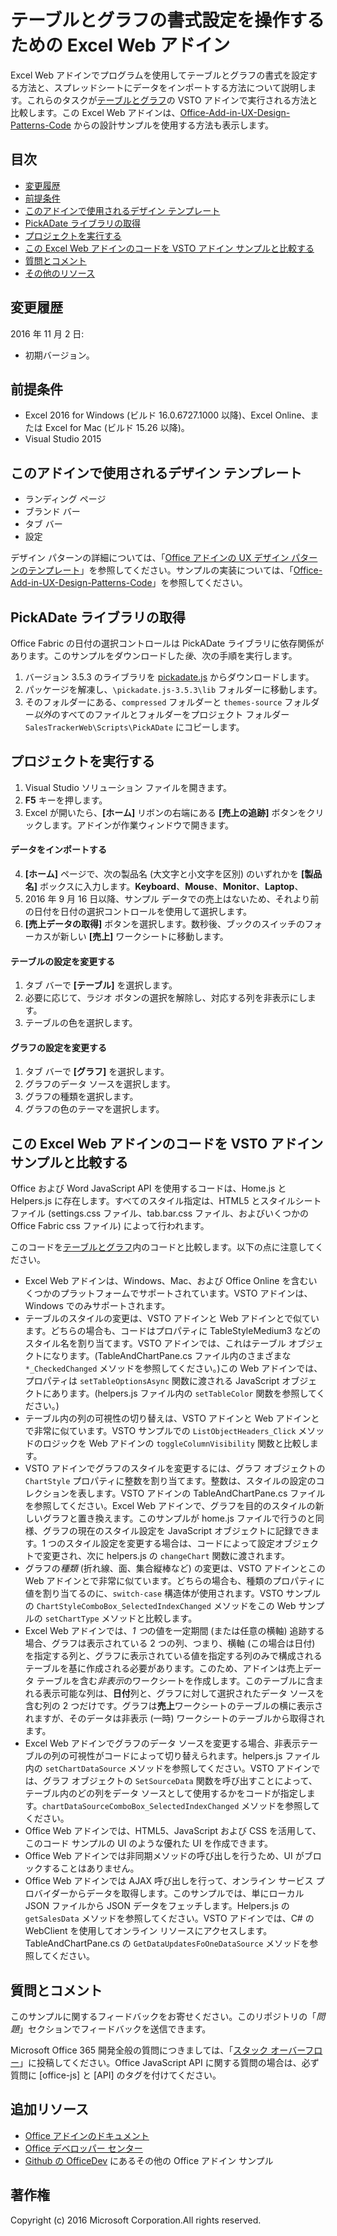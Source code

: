 # <a name="excel-web-addin-for-manipulating-table-and-chart-formatting"></a>テーブルとグラフの書式設定を操作するための Excel Web アドイン

Excel Web アドインでプログラムを使用してテーブルとグラフの書式を設定する方法と、スプレッドシートにデータをインポートする方法について説明します。これらのタスクが[テーブルとグラフ](https://code.msdn.microsoft.com/VSTO-Generate-tables-and-f19859b3)の VSTO アドインで実行される方法と比較します。この Excel Web アドインは、[Office-Add-in-UX-Design-Patterns-Code](https://github.com/OfficeDev/Office-Add-in-UX-Design-Patterns-Code) からの設計サンプルを使用する方法も表示します。 

## <a name="table-of-contents"></a>目次
* [変更履歴](#change-history)
* [前提条件](#prerequisites)
* [このアドインで使用されるデザイン テンプレート](#design-templates-used-in-this-add-in)
* [PickADate ライブラリの取得](get-the-pickadate-library)
* [プロジェクトを実行する](#run-the-project)
* [この Excel Web アドインのコードを VSTO アドイン サンプルと比較する](#compare-this-web-add-in-code-with-the-VSTO-add-in-sample)
* [質問とコメント](#questions-and-comments)
* [その他のリソース](#additional-resources)

## <a name="change-history"></a>変更履歴

2016 年 11 月 2 日:

* 初期バージョン。

## <a name="prerequisites"></a>前提条件

* Excel 2016 for Windows (ビルド 16.0.6727.1000 以降)、Excel Online、または Excel for Mac (ビルド 15.26 以降)。
* Visual Studio 2015 

## <a name="design-templates-used-in-this-addin"></a>このアドインで使用されるデザイン テンプレート

- ランディング ページ
- ブランド バー
- タブ バー
- 設定

デザイン パターンの詳細については、「[Office アドインの UX デザイン パターンのテンプレート](https://dev.office.com/docs/add-ins/design/ux-design-patterns)」を参照してください。サンプルの実装については、「[Office-Add-in-UX-Design-Patterns-Code](https://github.com/OfficeDev/Office-Add-in-UX-Design-Patterns-Code)」を参照してください。

## <a name="get-the-pickadate-library"></a>PickADate ライブラリの取得

Office Fabric の日付の選択コントロールは PickADate ライブラリに依存関係があります。このサンプルをダウンロードした*後*、次の手順を実行します。

1. バージョン 3.5.3 のライブラリを [pickadate.js](https://github.com/amsul/pickadate.js/releases/tag/3.5.3) からダウンロードします。 
2. パッケージを解凍し、`\pickadate.js-3.5.3\lib` フォルダーに移動します。 
3. そのフォルダーにある、`compressed` フォルダーと `themes-source` フォルダー*以外*のすべてのファイルとフォルダーをプロジェクト フォルダー `SalesTrackerWeb\Scripts\PickADate` にコピーします。

## <a name="run-the-project"></a>プロジェクトを実行する

1. Visual Studio ソリューション ファイルを開きます。 
2. **F5** キーを押します。 
3. Excel が開いたら、**[ホーム]** リボンの右端にある **[売上の追跡]** ボタンをクリックします。アドインが作業ウィンドウで開きます。

#### <a name="import-data"></a>データをインポートする

4. **[ホーム]** ページで、次の製品名 (大文字と小文字を区別) のいずれかを **[製品名]** ボックスに入力します。**Keyboard**、**Mouse**、**Monitor**、**Laptop**、
5. 2016 年 9 月 16 日以降、サンプル データでの売上はないため、それより前の日付を日付の選択コントロールを使用して選択します。
6. **[売上データの取得]** ボタンを選択します。数秒後、ブックのスイッチのフォーカスが新しい **[売上]** ワークシートに移動します。 

#### <a name="change-table-settings"></a>テーブルの設定を変更する

1. タブ バーで **[テーブル]** を選択します。 
2. 必要に応じて、ラジオ ボタンの選択を解除し、対応する列を非表示にします。
3. テーブルの色を選択します。

#### <a name="change-chart-settings"></a>グラフの設定を変更する

1. タブ バーで **[グラフ]** を選択します。 
2. グラフのデータ ソースを選択します。
3. グラフの種類を選択します。
4. グラフの色のテーマを選択します。

## <a name="compare-this-excel-web-addin-code-with-the-vsto-addin-sample"></a>この Excel Web アドインのコードを VSTO アドイン サンプルと比較する

Office および Word JavaScript API を使用するコードは、Home.js と Helpers.js に存在します。すべてのスタイル指定は、HTML5 とスタイルシート ファイル (settings.css ファイル、tab.bar.css ファイル、およびいくつかの Office Fabric css ファイル) によって行われます。

このコードを[テーブルとグラフ](https://code.msdn.microsoft.com/VSTO-Generate-tables-and-f19859b3)内のコードと比較します。以下の点に注意してください。


- Excel Web アドインは、Windows、Mac、および Office Online を含むいくつかのプラットフォームでサポートされています。VSTO アドインは、Windows でのみサポートされます。
- テーブルのスタイルの変更は、VSTO アドインと Web アドインとで似ています。どちらの場合も、コードはプロパティに TableStyleMedium3 などのスタイル名を割り当てます。VSTO アドインでは、これはテーブル オブジェクトになります。(TableAndChartPane.cs ファイル内のさまざまな `*_CheckedChanged` メソッドを参照してください。)この Web アドインでは、プロパティは `setTableOptionsAsync` 関数に渡される JavaScript オブジェクトにあります。(helpers.js ファイル内の `setTableColor` 関数を参照してください。)
- テーブル内の列の可視性の切り替えは、VSTO アドインと Web アドインとで非常に似ています。VSTO サンプルでの `ListObjectHeaders_Click` メソッドのロジックを Web アドインの `toggleColumnVisibility` 関数と比較します。
- VSTO アドインでグラフのスタイルを変更するには、グラフ オブジェクトの `ChartStyle` プロパティに整数を割り当てます。整数は、スタイルの設定のコレクションを表します。VSTO アドインの TableAndChartPane.cs ファイルを参照してください。Excel Web アドインで、グラフを目的のスタイルの新しいグラフと置き換えます。このサンプルが home.js ファイルで行うのと同様、グラフの現在のスタイル設定を JavaScript オブジェクトに記録できます。1 つのスタイル設定を変更する場合は、コードによって設定オブジェクトで変更され、次に helpers.js の `changeChart` 関数に渡されます。
- グラフの*種類* (折れ線、面、集合縦棒など) の変更は、VSTO アドインとこの Web アドインとで非常に似ています。どちらの場合も、種類のプロパティに値を割り当てるのに、`switch-case` 構造体が使用されます。VSTO サンプルの `ChartStyleComboBox_SelectedIndexChanged` メソッドをこの Web サンプルの `setChartType` メソッドと比較します。 
- Excel Web アドインでは、*1 つ*の値を一定期間 (または任意の横軸) 追跡する場合、グラフは表示されている 2 つの列、つまり、横軸 (この場合は日付) を指定する列と、グラフに表示されている値を指定する列のみで構成されるテーブルを基に作成される必要があります。このため、アドインは売上データ テーブルを含む*非表示*のワークシートを作成します。このテーブルに含まれる表示可能な列は、**日付**列と、グラフに対して選択されたデータ ソースを含む列の 2 つだけです。グラフは**売上**ワークシートのテーブルの横に表示されますが、そのデータは非表示 (一時) ワークシートのテーブルから取得されます。
- Excel Web アドインでグラフのデータ ソースを変更する場合、非表示テーブルの列の可視性がコードによって切り替えられます。helpers.js ファイル内の `setChartDataSource` メソッドを参照してください。VSTO アドインでは、グラフ オブジェクトの `SetSourceData` 関数を呼び出すことによって、テーブル内のどの列をデータ ソースとして使用するかをコードが指定します。`chartDataSourceComboBox_SelectedIndexChanged` メソッドを参照してください。
- Office Web アドインでは、HTML5、JavaScript および CSS を活用して、このコード サンプルの UI のような優れた UI を作成できます。 
- Office Web アドインでは非同期メソッドの呼び出しを行うため、UI がブロックすることはありません。
- Office Web アドインでは AJAX 呼び出しを行って、オンライン サービス プロバイダーからデータを取得します。このサンプルでは、単にローカル JSON ファイルから JSON データをフェッチします。Helpers.js の `getSalesData` メソッドを参照してください。VSTO アドインでは、C# の WebClient を使用してオンライン リソースにアクセスします。TableAndChartPane.cs の `GetDataUpdatesFoOneDataSource` メソッドを参照してください。   


## <a name="questions-and-comments"></a>質問とコメント

このサンプルに関するフィードバックをお寄せください。このリポジトリの「*問題*」セクションでフィードバックを送信できます。

Microsoft Office 365 開発全般の質問につきましては、「[スタック オーバーフロー](http://stackoverflow.com/questions/tagged/office-js+API)」に投稿してください。Office JavaScript API に関する質問の場合は、必ず質問に [office-js] と [API] のタグを付けてください。

## <a name="additional-resources"></a>追加リソース

* [Office アドインのドキュメント](https://dev.office.com/docs/add-ins/overview/office-add-ins)
* [Office デベロッパー センター](http://dev.office.com/)
* [Github の OfficeDev](https://github.com/officedev) にあるその他の Office アドイン サンプル

## <a name="copyright"></a>著作権
Copyright (c) 2016 Microsoft Corporation.All rights reserved.

